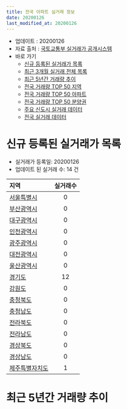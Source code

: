 ```yaml
---
title: 전국 아파트 실거래 정보
date: 20200126
last_modified_at: 20200126
---
```


* 업데이트 : 20200126
* 자료 출처 : [국토교통부 실거래가 공개시스템](http://rt.molit.go.kr)
* 바로 가기
    * [신규 등록된 실거래가 목록](#신규-등록된-실거래가-목록)
    * [최근 3개월 실거래 전체 목록](#최근-3개월-실거래-전체-목록)
    * [최근 5년간 거래량 추이](#최근-5년간-거래량-추이)
    * [전국 거래량 TOP 50 지역](https://apt-info.github.io/apt-trade-info/최근-3개월-전국에서-가장-거래가-많이-발생한-지역)
    * [전국 거래량 TOP 50 아파트](https://apt-info.github.io/apt-trade-info/최근-3개월-전국에서-가장-거래가-많이-발생한-아파트)
    * [전국 거래량 TOP 50 분양권](https://apt-info.github.io/apt-trade-info/최근-3개월-전국에서-가장-거래가-많이-발생한-분양권)
    * [주요 신도시 실거래 데이터](https://apt-info.github.io/apt-trade-info/주요-신도시)
    * [전국 실거래 데이터](https://apt-info.github.io/apt-trade-info/all)

# 신규 등록된 실거래가 목록

* 실거래가 등록일: 20200126
* 업데이트 된 실거래 수: 14 건


|지역|실거래수|
|:---|:---:|
|[서울특별시](https://apt-info.github.io/apt-trade-info/r11000)|0|
|[부산광역시](https://apt-info.github.io/apt-trade-info/r26000)|0|
|[대구광역시](https://apt-info.github.io/apt-trade-info/r27000)|0|
|[인천광역시](https://apt-info.github.io/apt-trade-info/r28000)|0|
|[광주광역시](https://apt-info.github.io/apt-trade-info/r29000)|0|
|[대전광역시](https://apt-info.github.io/apt-trade-info/r30000)|0|
|[울산광역시](https://apt-info.github.io/apt-trade-info/r31000)|0|
|[경기도](https://apt-info.github.io/apt-trade-info/r41000)|12|
|[강원도](https://apt-info.github.io/apt-trade-info/r42000)|0|
|[충청북도](https://apt-info.github.io/apt-trade-info/r43000)|0|
|[충청남도](https://apt-info.github.io/apt-trade-info/r44000)|0|
|[전라북도](https://apt-info.github.io/apt-trade-info/r45000)|0|
|[전라남도](https://apt-info.github.io/apt-trade-info/r46000)|0|
|[경상북도](https://apt-info.github.io/apt-trade-info/r47000)|0|
|[경상남도](https://apt-info.github.io/apt-trade-info/r48000)|0|
|[제주특별자치도](https://apt-info.github.io/apt-trade-info/r50000)|1|


# 최근 5년간 거래량 추이


<div style="width:100%;">
    <canvas id="deal_progress" height="200"></canvas>
</div>

<script>
new Chart(document.getElementById("deal_progress"), {
    type: 'line',
    data: {
        labels: ['201501','201502','201503','201504','201505','201506','201507','201508','201509','201510','201511','201512','201601','201602','201603','201604','201605','201606','201607','201608','201609','201610','201611','201612','201701','201702','201703','201704','201705','201706','201707','201708','201709','201710','201711','201712','201801','201802','201803','201804','201805','201806','201807','201808','201809','201810','201811','201812','201901','201902','201903','201904','201905','201906','201907','201908','201909','201910','201911','201912','202001'],
        datasets: [{
            label: '매매/분양권',
            data: [73511,66229,101614,85835,73833,74743,75527,62324,64609,76267,59641,48485,45146,44689,64597,65939,64365,75310,72178,73669,74510,87347,59121,47159,39472,51629,63368,60054,75236,79716,77646,58930,59122,49831,55771,53728,63791,54047,66054,43644,45002,44582,44283,66801,59754,52684,36600,32638,35685,32881,39086,38209,41914,44692,52458,48901,50699,75096,87942,69656,22312],
            borderColor: "rgba(66, 133, 243, 1)",
            backgroundColor: "rgba(66, 133, 243, 0.05)",
            borderWidth: 1,
            pointRadius: 0,
            fill: false,
            lineTension: 0
        },{
            label: '전/월세',
            data: [61052,54150,64597,52170,47412,47789,49084,48391,43196,53784,46499,52458,54189,55150,56882,50487,47723,48847,50610,52326,50103,59276,50335,55168,51571,63382,57986,49067,49235,51648,52165,52948,53294,46012,51927,53881,61662,56930,65961,53019,51831,52597,53074,55310,53475,63662,55160,57988,67825,61431,63444,53623,54145,53185,55445,53494,51961,61790,56138,47623,23917}],
            borderColor: "rgba(255, 90, 0, 1)",
            backgroundColor: "rgba(255, 90, 0, 0.05)",
            borderWidth: 1,
            pointRadius: 0,
            fill: false,
            lineTension: 0
        },{
            label: '합계',
            data: [134563,120379,166211,138005,121245,122532,124611,110715,107805,130051,106140,100943,99335,99839,121479,116426,112088,124157,122788,125995,124613,146623,109456,102327,91043,115011,121354,109121,124471,131364,129811,111878,112416,95843,107698,107609,125453,110977,132015,96663,96833,97179,97357,122111,113229,116346,91760,90626,103510,94312,102530,91832,96059,97877,107903,102395,102660,136886,144080,117279,46229],
            borderColor: "rgba(0, 0, 0, 1)",
            backgroundColor: "rgba(0, 0, 0, 0.03)",
            borderWidth: 0.1,
            pointRadius: 0,
            fill: true,
            lineTension: 0
        }
        ]
    },
    options: {
        responsive: true,
        title: {
            display: false
        },
        tooltips: {
            mode: 'index',
            intersect: false
        },
        hover: {
            mode: 'nearest',
            intersect: true
        },
        scales: {
            xAxes: [{
                display: true,
                scaleLabel: {
                    display: true,
                    labelString: '년/월'
                }
            }],
            yAxes: [{
                display: true,
                ticks: {
                    suggestedMin: 0,
                },
                scaleLabel: {
                    display: true,
                    labelString: '실거래 수'
                }
            }]
        }
    }
});

</script>

